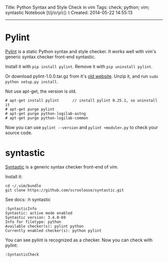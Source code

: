 Title: Python Syntax and Style Check in vim 
Tags: check; python; vim; syntastic
Notebook [t/j/o/y/c]: t
Created: 2014-05-22 14:55:13

------

# Pylint

[Pylint](http://www.pylint.org/) is a static Python syntax and style checker. It works well with vim's generic syntax checker front-end syntastic.

Install it with `pip install pylint`. Remove it with `pip uninstall pylint`.

Or download pylint-1.0.0.tar.gz from it's [old website](http://www.logilab.org/857). Unzip it, and run `sudo python setup.py install`.

Not use apt-get, the version is old.

    # apt-get install pylint      // install pylint 0.25.1, so uninstall it
    # apt-get purge pylint
    # apt-get purge python-logilab-astng
    # apt-get purge python-logilab-common

Now you can use `pylint --version` and `pylint <module>.py` to check your source code.

# syntastic

[Syntastic](http://www.vim.org/scripts/script.php?script_id=2736) is a generic syntax checker front-end of vim.

Install it:

    cd ~/.vim/bundle
    git clone https://github.com/scrooloose/syntastic.git 

See docs: :h syntastic

    :SyntasticInfo
    Syntastic: active mode enabled
    Syntastic version: 3.4.0-69
    Info for filetype: python
    Available checker(s): pylint python
    Currently enabled checker(s): python pylint

You can see pylint is recognized as a checker. Now you can check with pylint:

    :SyntasticCheck
